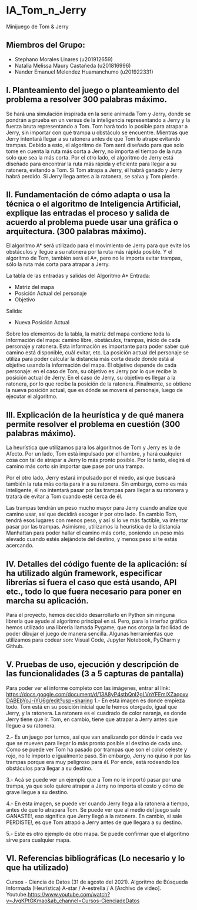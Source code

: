 # IA_Tom_n_Jerry
Minijuego de Tom &amp; Jerry

## Miembros del Grupo:
- Stephano Morales Linares (u201912659)
- Natalia Melissa Maury Castañeda (u201816996)
- Nander Emanuel Melendez Huamanchumo (u201922331)

## I. Planteamiento del juego o planteamiento del problema a resolver 300 palabras máximo.
Se hará una simulación inspirada en la serie animada Tom y Jerry,  donde se pondrán a prueba en un versus de la inteligencia representando a Jerry y la fuerza bruta representando a Tom. Tom hará todo lo posible para atrapar a Jerry, sin importar con qué trampa u obstáculo se encuentre. Mientras que Jerry intentará llegar a su ratonera antes de que Tom lo atrape evitando trampas. Debido a esto, el algoritmo de Tom será diseñado para que solo tome en cuenta la ruta más corta a Jerry, no importa el tiempo de la ruta solo que sea la más corta. Por el otro lado, el algoritmo de Jerry está diseñado para encontrar la ruta más rápida y eficiente para llegar a su ratonera, evitando a Tom. Si Tom atrapa a Jerry, él habrá ganado y Jerry habrá perdido. Si Jerry llega antes a la ratonera, se salva y Tom pierde. 

## II. Fundamentación de cómo adapta o usa la técnica o el algoritmo de Inteligencia Artificial, explique las entradas el proceso y salida de acuerdo al problema puede usar una gráfica o arquitectura. (300 palabras máximo).
El algoritmo A* será utilizado para el movimiento de Jerry para que evite los obstáculos y llegue a su ratonera por la ruta más rápida posible. Y el algoritmo de Tom, también será el A*, pero no le importa evitar trampas, sólo la ruta más corta para atrapar a Jerry.

La tabla de las entradas y salidas del Algoritmo A*
Entrada:
- Matriz del mapa
- Posición Actual del personaje
- Objetivo

Salida:
- Nueva Posición Actual

Sobre los elementos de la tabla, la matriz del mapa contiene toda la información del mapa: camino libre, obstáculos, trampas, inicio de cada personaje y ratonera. Esta información es importante para poder saber qué camino está disponible, cuál evitar, etc. La posición actual del personaje se utiliza para poder calcular la distancia más corta desde donde está al objetivo usando la información del mapa. El objetivo depende de cada personaje: en el caso de Tom, su objetivo es Jerry por lo que recibe la posición actual de Jerry. En el caso de Jerry, su objetivo es llegar a la ratonera, por lo que recibe la posición de la ratonera. Finalmente, se obtiene la nueva posición actual, que es dónde se moverá el personaje, luego de ejecutar el algoritmo.

## III. Explicación de la heurística y de qué manera permite resolver el problema en cuestión (300 palabras máximo). 
La heurística que utilizamos para los algoritmos de Tom y Jerry es la de Afecto. Por un lado, Tom está impulsado por el hambre, y hará cualquier cosa con tal de atrapar a Jerry lo más pronto posible. Por lo tanto, elegirá el camino más corto sin importar que pase por una trampa. 

Por el otro lado, Jerry estará impulsado por el miedo, así que buscará también la ruta más corta para ir a su ratonera. Sin embargo, como es más inteligente, él no intentará pasar por las trampas para llegar a su ratonera y tratará de evitar a Tom cuando esté cerca de él. 

Las trampas tendrán un peso mucho mayor para Jerry cuando analize que camino usar, así que decidirá escoger ir por otro lado. En cambio Tom, tendrá esos lugares con menos peso, y así si lo ve más factible, va intentar pasar por las trampas. Asimismo, utilizamos la heurística de la distancia Manhattan para poder hallar el camino más corto, poniendo un peso más elevado cuando estés alejándote del destino, y menos peso si te estás acercando.


## IV. Detalles del código fuente de la aplicación: sí ha utilizado algún framework, especificar librerías si fuera el caso que está usando, API etc., todo lo que fuera necesario para poner en marcha su aplicación.
Para el proyecto, hemos decidido desarrollarlo en Python sin ninguna librería que ayude al algoritmo principal en sí. Pero, para la interfaz gráfica hemos utilizado una librería llamada Pygame, que nos otorga la facilidad de poder dibujar el juego de manera sencilla. Algunas herramientas que utilizamos para codear son: Visual Code, Jupyter Notebook, PyCharm y Github.


## V. Pruebas de uso, ejecución y descripción de las funcionalidades (3 a 5 capturas de pantalla)
Para poder ver el informe completo con las imágenes, entrar al link: https://docs.google.com/document/d/13A8yP4stbQnI2gLVnYFEmlXZaqoxvDABEbYoJ-iYU6g/edit?usp=sharing 
1.- En esta imagen es donde empieza todo. Tom está en su posición inicial que le hemos otorgado, igual que Jerry, y la ratonera. La ratonera es el cuadrado de color naranja, es donde Jerry tiene que ir. Tom, en cambio, tiene que atrapar a Jerry antes que llegue a su ratonera.

2.- Es un juego por turnos, así que van analizando por dónde ir cada vez que se mueven para llegar lo más pronto posible al destino de cada uno. Como se puede ver Tom ha pasado por trampas que son el color celeste y rojo, no le importo e igualmente pasó. Sin embargo, Jerry no quiso ir por las trampas porque era muy peligroso para él. Por ende, está rodeando los obstáculos para llegar a su destino.

3.- Acá se puede ver un ejemplo que a Tom no le importó pasar por una trampa, ya que solo quiere atrapar a Jerry no importa el costo y cómo de grave llegue a su destino.

4.- En esta imagen, se puede ver cuando Jerry llega a la ratonera a tiempo, antes de que lo atrapara Tom. Se puede ver que al medio del juego sale GANASTE!, eso significa que Jerry llegó a la ratonera. En cambio, si sale PERDISTE!, es que Tom atrapó a Jerry antes de que llegara a su destino.

5.- Este es otro ejemplo de otro mapa. Se puede confirmar que el algoritmo sirve para cualquier mapa.

## VI. Referencias bibliográficas (Lo necesario y lo que ha utilizado)
Cursos - Ciencia de Datos (31 de agosto del 2021). Algoritmo de Búsqueda Informada (Heurística) A-star / A-estrella / A [Archivo de video]. Youtube.https://www.youtube.com/watch?v=JvgKPtGKmao&ab_channel=Cursos-CienciadeDatos
